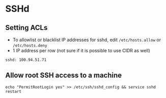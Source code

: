 # SSHd

## Setting ACLs

- To allowlist or blacklist IP addresses for sshd, edit `/etc/hosts.allow` or `/etc/hosts.deny`
- 1 IP address per row (not sure if it is possible to use CIDR as well)

```
sshd: 100.94.51.71
```

## Allow root SSH access to a machine

```shell
echo "PermitRootLogin yes" >> /etc/ssh/sshd_config && service sshd restart
```
